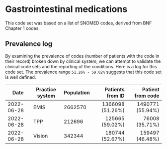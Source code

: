 # Gastrointestinal medications

This code set was based on a list of SNOMED codes, derived from BNF Chapter 1 codes.

## Prevalence log

By examining the prevalence of codes (number of patients with the code in their record) broken down by clinical system, we can attempt to validate the clinical code sets and the reporting of the conditions. Here is a log for this code set. The prevalence range `51.26% - 59.02%` suggests that this code set is well defined.

| Date       | Practice system | Population | Patients from ID | Patient from code |
| ---------- | --------------- | ---------- | ---------------: | ----------------: |
| 2022-06-28 | EMIS            | 2662570    | 1366098 (51.26%) |  1490771 (55.94%) |
| 2022-06-28 | TPP             |  212696    |  125665 (59.02%) |    76008 (35.71%) |
| 2022-06-28 | Vision          |  342344    |  180744 (52.67%) |   159497 (46.48%) |
